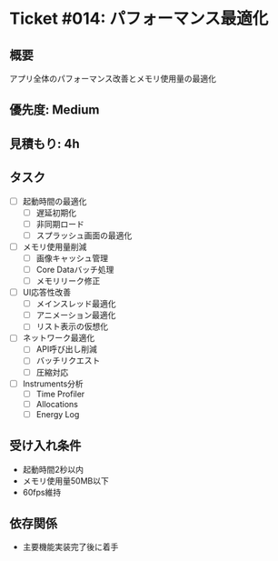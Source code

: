 # Ticket #014: パフォーマンス最適化

## 概要
アプリ全体のパフォーマンス改善とメモリ使用量の最適化

## 優先度: Medium
## 見積もり: 4h

## タスク
- [ ] 起動時間の最適化
  - [ ] 遅延初期化
  - [ ] 非同期ロード
  - [ ] スプラッシュ画面の最適化
- [ ] メモリ使用量削減
  - [ ] 画像キャッシュ管理
  - [ ] Core Dataバッチ処理
  - [ ] メモリリーク修正
- [ ] UI応答性改善
  - [ ] メインスレッド最適化
  - [ ] アニメーション最適化
  - [ ] リスト表示の仮想化
- [ ] ネットワーク最適化
  - [ ] API呼び出し削減
  - [ ] バッチリクエスト
  - [ ] 圧縮対応
- [ ] Instruments分析
  - [ ] Time Profiler
  - [ ] Allocations
  - [ ] Energy Log

## 受け入れ条件
- 起動時間2秒以内
- メモリ使用量50MB以下
- 60fps維持

## 依存関係
- 主要機能実装完了後に着手